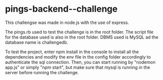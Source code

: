 # pings-backend--challenge

This challengse was made in node.js with the use of express.

The pings.rb used to test the challenge is in the root folder. 
The script file for the database used is also in the root folder.
DBMS used is MySQL ad the database name is challengedb.

To test the project, 
  enter npm install in the console to install all the dependencies
  and modify the env file in the config folder accordingly to authenticate the sql connection. Then, you can start running by "nodemon app.js" or simply "npm start", but make sure that mysql is running in the server before running the challenge.
